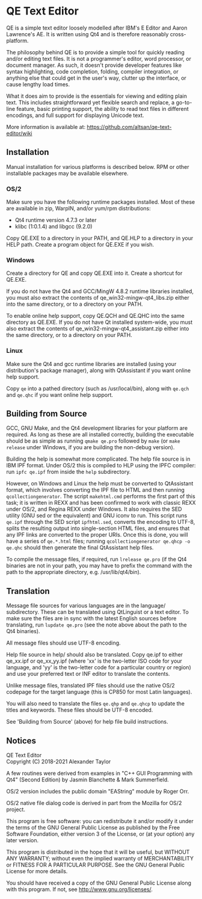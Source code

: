 QE Text Editor
==============

  QE is a simple text editor loosely modelled after IBM's E Editor and 
  Aaron Lawrence's AE.  It is written using Qt4 and is therefore
  reasonably cross-platform.

  The philosophy behind QE is to provide a simple tool for quickly
  reading and/or editing text files.  It is not a programmer's editor,
  word processor, or document manager.  As such, it doesn't provide
  developer features like syntax highlighting, code completion, folding,
  compiler integration, or anything else that could get in the user's
  way, clutter up the interface, or cause lengthy load times.

  What it does aim to provide is the essentials for viewing and editing
  plain text.  This includes straightforward yet flexible search and
  replace, a go-to-line feature, basic printing support, the ability to
  read text files in different encodings, and full support for displaying
  Unicode text.

  More information is available at:
  https://github.com/altsan/qe-text-editor/wiki


Installation
------------

Manual installation for various platforms is described below.  RPM or
other installable packages may be available elsewhere.

### OS/2

  Make sure you have the following runtime packages installed. Most of 
  these are available in zip, WarpIN, and/or yum/rpm distributions:
  - Qt4 runtime version 4.7.3 or later
  - klibc (1:0.1.4) and libgcc (9.2.0)

  Copy QE.EXE to a directory in your PATH, and QE.HLP to a directory in your
  HELP path.  Create a program object for QE.EXE if you wish.

### Windows

  Create a directory for QE and copy QE.EXE into it. Create a shortcut for
  QE.EXE.

  If you do not have the Qt4 and GCC/MingW 4.8.2 runtime libraries installed,
  you must also extract the contents of qe_win32-mingw-qt4_libs.zip either
  into the same directory, or to a directory on your PATH.

  To enable online help support, copy QE.QCH and QE.QHC into the same
  directory as QE.EXE. If you do not have Qt installed system-wide, you must
  also extract the contents of qe_win32-mingw-qt4_assistant.zip either into
  the same directory, or to a directory on your PATH.

### Linux

  Make sure the Qt4 and gcc runtime libraries are installed (using your
  distribution's package manager), along with QtAssistant if you want online
  help support.

  Copy `qe` into a pathed directory (such as /usr/local/bin), along with
  `qe.qch` and `qe.qhc` if you want online help support.


Building from Source
--------------------

GCC, GNU Make, and the Qt4 development libraries for your platform are 
required.  As long as these are all installed correctly, building the
executable should be as simple as running `qmake qe.pro` followed by `make`
(or `make release` under Windows, if you are building the non-debug version).

Building the help is somewhat more complicated.  The help file source is in
IBM IPF format.  Under OS/2 this is compiled to HLP using the IPFC compiler:
run `ipfc qe.ipf` from inside the `help` subdirectory.  

However, on Windows and Linux the help must be converted to QtAssistant
format, which involves converting the IPF file to HTML and then running
`qcollectiongenerator`.  The script `makehtml.cmd` performs the first part of
this task; it is written in REXX and has been confirmed to work with classic
REXX under OS/2, and Regina REXX under Windows.  It also requires the SED 
utility (GNU sed or the equivalent) and GNU iconv to run.  This script runs 
`qe.ipf` through the SED script `ipfhtml.sed`, converts the encoding to UTF-8,
splits the resulting output into single-section HTML files, and ensures that 
any IPF links are converted to the proper URIs.  Once this is done, you will 
have a series of `qe.*.html` files; running `qcollectiongenerator qe.qhcp -o 
qe.qhc` should then generate the final QtAssistant help files.

To compile the message files, if required, run `lrelease qe.pro` (if the
Qt4 binaries are not in your path, you may have to prefix the command with
the path to the appropriate directory, e.g. /usr/lib/qt4/bin). 


Translation
-----------

Message file sources for various languages are in the language/ subdirectory.
These can be translated using QtLinguist or a text editor. To make sure the
files are in sync with the latest English sources before translating, run
`lupdate qe.pro` (see the note above about the path to the Qt4 binaries).

All message files should use UTF-8 encoding.

Help file source in help/ should also be translated. Copy qe.ipf to either
qe_xx.ipf or qe_xx_yy.ipf (where 'xx' is the two-letter ISO code for your 
language, and 'yy' is the two-letter code for a particular country or region)
and use your preferred text or INF editor to translate the contents.  

Unlike message files, translated IPF files should use the native OS/2 
codepage for the target language (this is CP850 for most Latin languages).

You will also need to translate the files `qe.qhp` and `qe.qhcp` to update
the titles and keywords. These files should be UTF-8 encoded.

See 'Building from Source' (above) for help file build instructions.


Notices
-------

QE Text Editor  
Copyright (C) 2018-2021 Alexander Taylor

A few routines were derived from examples in "C++ GUI Programming with 
Qt4" (Second Edition) by Jasmin Blanchette & Mark Summerfield.

OS/2 version includes the public domain "EAString" module by Roger Orr.

OS/2 native file dialog code is derived in part from the Mozilla for OS/2
project.

This program is free software: you can redistribute it and/or modify
it under the terms of the GNU General Public License as published by
the Free Software Foundation, either version 3 of the License, or
(at your option) any later version.

This program is distributed in the hope that it will be useful,
but WITHOUT ANY WARRANTY; without even the implied warranty of
MERCHANTABILITY or FITNESS FOR A PARTICULAR PURPOSE.  See the
GNU General Public License for more details.

You should have received a copy of the GNU General Public License
along with this program.  If not, see <http://www.gnu.org/licenses/>.
